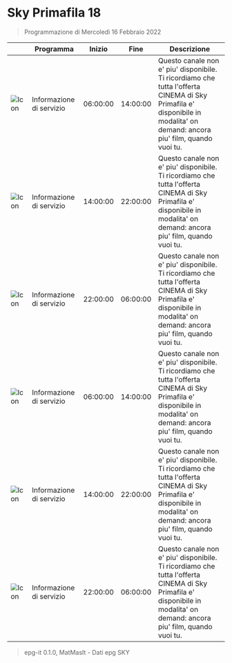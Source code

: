 # Sky Primafila 18
> Programmazione di Mercoledì 16 Febbraio 2022

||Programma|Inizio|Fine|Descrizione|
|---|---|---|---|---|
|![Icon](https://guidatv.sky.it/uuid/primafila_cover__rcLgMJe4tL.png)|Informazione di servizio|06:00:00|14:00:00|Questo canale non e&#039; piu&#039; disponibile. Ti ricordiamo che tutta l&#039;offerta CINEMA di Sky Primafila e&#039; disponibile in modalita&#039; on demand: ancora piu&#039; film, quando vuoi tu.
|![Icon](https://guidatv.sky.it/uuid/primafila_cover__rcLgMJe4tL.png)|Informazione di servizio|14:00:00|22:00:00|Questo canale non e&#039; piu&#039; disponibile. Ti ricordiamo che tutta l&#039;offerta CINEMA di Sky Primafila e&#039; disponibile in modalita&#039; on demand: ancora piu&#039; film, quando vuoi tu.
|![Icon](https://guidatv.sky.it/uuid/primafila_cover__rcLgMJe4tL.png)|Informazione di servizio|22:00:00|06:00:00|Questo canale non e&#039; piu&#039; disponibile. Ti ricordiamo che tutta l&#039;offerta CINEMA di Sky Primafila e&#039; disponibile in modalita&#039; on demand: ancora piu&#039; film, quando vuoi tu.
|![Icon](https://guidatv.sky.it/uuid/primafila_cover__rcLgMJe4tL.png)|Informazione di servizio|06:00:00|14:00:00|Questo canale non e&#039; piu&#039; disponibile. Ti ricordiamo che tutta l&#039;offerta CINEMA di Sky Primafila e&#039; disponibile in modalita&#039; on demand: ancora piu&#039; film, quando vuoi tu.
|![Icon](https://guidatv.sky.it/uuid/primafila_cover__rcLgMJe4tL.png)|Informazione di servizio|14:00:00|22:00:00|Questo canale non e&#039; piu&#039; disponibile. Ti ricordiamo che tutta l&#039;offerta CINEMA di Sky Primafila e&#039; disponibile in modalita&#039; on demand: ancora piu&#039; film, quando vuoi tu.
|![Icon](https://guidatv.sky.it/uuid/primafila_cover__rcLgMJe4tL.png)|Informazione di servizio|22:00:00|06:00:00|Questo canale non e&#039; piu&#039; disponibile. Ti ricordiamo che tutta l&#039;offerta CINEMA di Sky Primafila e&#039; disponibile in modalita&#039; on demand: ancora piu&#039; film, quando vuoi tu.



 > epg-it 0.1.0, MatMasIt - Dati epg SKY